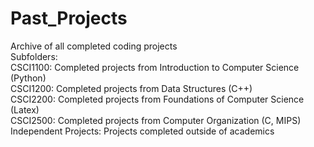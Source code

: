# Past_Projects
Archive of all completed coding projects\
Subfolders:\
  CSCI1100: Completed projects from Introduction to Computer Science (Python)\
  CSCI1200: Completed projects from Data Structures (C++)\
  CSCI2200: Completed projects from Foundations of Computer Science (Latex)\
  CSCI2500: Completed projects from Computer Organization (C, MIPS)\
  Independent Projects: Projects completed outside of academics
